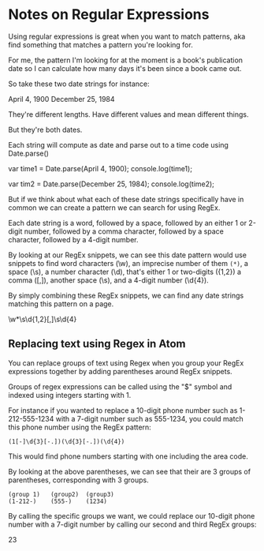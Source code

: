 # Notes on Regular Expressions

Using regular expressions is great when you want to match patterns, aka find something that matches a pattern you're looking for.

For me, the pattern I'm looking for at the moment is a book's publication date so I can calculate how many days it's been since a book came out.

So take these two date strings for instance:

  April 4, 1900
  December 25, 1984

They're different lengths. Have different values and mean different things.

But they're both dates.

Each string will compute as date and parse out to a time code using Date.parse()

  var time1 = Date.parse(April 4, 1900);
  console.log(time1);

  var tim2 = Date.parse(December 25, 1984);
  console.log(time2);

But if we think about what each of these date strings specifically have in common we can create a pattern we can search for using RegEx.

Each date string is a word, followed by a space, followed by an either 1 or 2-digit number, followed by a comma character, followed by a space character, followed by a 4-digit number.

By looking at our RegEx snippets, we can see this date pattern would use snippets to find word characters (\w), an imprecise number of them `(*)`, a space (\s), a number character (\d), that's either 1 or two-digits ({1,2}) a comma ([,]), another space (\s), and a 4-digit number (\d{4}).

By simply combining these RegEx snippets, we can find any date strings matching this pattern on a page.

  \w*\s\d{1,2}[,]\s\d{4}

## Replacing text using Regex in Atom

You can replace groups of text using Regex when you group your RegEx expressions together by adding parentheses around RegEx snippets.

Groups of regex expressions can be called using the "$" symbol and indexed using integers starting with 1.

For instance if you wanted to replace a 10-digit phone number such as 1-212-555-1234 with a 7-digit number such as 555-1234, you could match this phone number using the RegEx pattern:

    (1[-]\d{3}[-.])(\d{3}[-.])(\d{4})

This would find phone numbers starting with one including the area code.

By looking at the above parentheses, we can see that their are 3 groups of parentheses, corresponding with 3 groups.

    (group 1)   (group2)  (group3)
    (1-212-)    (555-)    (1234)

By calling the specific groups we want, we could replace our 10-digit phone number with a 7-digit number by calling our second and third RegEx groups:

  $2$3
